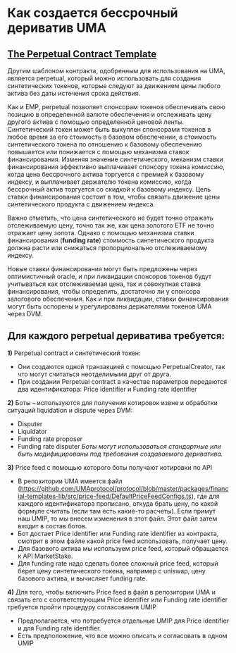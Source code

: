 # Как создается бессрочный дериватив UMA

## [The Perpetual Contract Template](https://docs.umaproject.org/synthetic-tokens/what-are-synthetic-assets#the-perpetual-contract-template)
Другим шаблоном контракта, одобренным для использования на UMA, является perpetual, который можно использовать для создания синтетических токенов, которые следуют за движением цены любого актива без даты истечения срока действия.

Как и EMP, perpetual позволяет спонсорам токенов обеспечивать свою позицию в определенной валюте обеспечения и отслеживать цену другого актива с помощью определенной ценовой ленты. Синтетический токен может быть выкуплен спонсорами токенов в любое время за его стоимость в базовом обеспечении, а стоимость синтетического токена по отношению к базовому обеспечению повышается или понижается с помощью механизма ставок финансирования. Изменяя значение синтетического, механизм ставки финансирования эффективно выплачивает спонсору токена комиссию, когда цена бессрочного актива торгуется с премией к базовому индексу, и выплачивает держателю токена комиссию, когда бессрочный актив торгуется со скидкой к базовому индексу. Цель ставки финансирования состоит в том, чтобы связать движение цены синтетического продукта с движением индекса.

Важно отметить, что цена синтетического не будет точно отражать отслеживаемую цену, точно так же, как цена золотого ETF не точно отражает цену золота. Однако с помощью механизма ставки финансирования (**funding rate**) стоимость синтетического продукта должна расти или снижаться пропорционально отслеживаемому индексу.

Новые ставки финансирования могут быть предложены через оптимистичный oracle, и при ликвидации спонсоров токенов будут учитываться как отслеживаемая цена, так и совокупная ставка финансирования, чтобы определить, достаточно ли у спонсора залогового обеспечения. Как и при ликвидации, ставки финансирования могут быть оспорены и урегулированы держателями токенов UMA через DVM.

## Для каждого perpetual дериватива требуется:

**1)** Perpetual contract и синтетический токен:
-	Они создаются одной транзакцией c помощью PerpetualCreator, так что могут считаться неотделимыми друг от друга.
-	При создании Perpetual contract в качестве параметров передаются два идентификатора: Price identifier и Funding rate identifier

**2)** Боты – используются для получения котировок извне и обработки ситуаций liquidation и dispute через DVM:
-	Disputer
-	Liquidator
-	Funding rate proposer
-	Funding rate disputer
*Боты могут использоваться стандартные или быть модифицированы под требования создаваемого дериватива.*

**3)** Price feed с помощью которого боты получают котировки по API
-	В репозитории UMA имеется файл (https://github.com/UMAprotocol/protocol/blob/master/packages/financial-templates-lib/src/price-feed/DefaultPriceFeedConfigs.ts), где для каждого идентификатора прописано, откуда брать цену, по какой формуле считать (если там есть какие-то расчеты). Если примут наш UMIP, то мы внесем изменения в этот файл. Этот файл затем входит в состав ботов. 
-	Бот достает Price identifier или Funding rate identifier из контракта, смотрит в этом файле какой price feed использовать, получает цену.
-	Для базового актива мы используем price feed, который обращается к API MarketStake. 
-	Для funding rate надо сделать более сложный price feed, который берет цену синтетического токена, например с uniswap, цену базового актива, и вычисляет funding rate.

**4)** Для того, чтобы включить Price feed в файл в репозитории UMA и связать его с соответствующим Price identifier или Funding rate identifier требуется пройти процедуру согласования UMIP
-	Предполагается, что потребуется отдельные UMIP для Price identifier и для Funding rate identifier.
-	Есть предположение, что все можно описать и согласовать в одном UMIP
